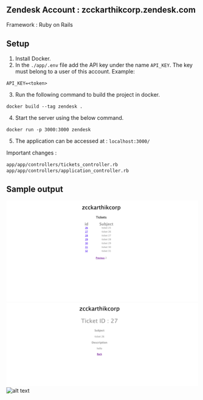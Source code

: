 ## Zendesk Account : zcckarthikcorp.zendesk.com

Framework : Ruby on Rails

## Setup

1. Install Docker.
2. In the `./app/.env` file add the API key under the name `API_KEY`. The key must belong to a user of this account.
Example:
```
API_KEY=<token>
```
3. Run the following command to build the project in docker.
```
docker build --tag zendesk .
```
4. Start the server using the below command.
```
docker run -p 3000:3000 zendesk
```
5. The application can be accessed at : `localhost:3000/`

Important changes : 
```
app/app/controllers/tickets_controller.rb
app/app/controllers/application_controller.rb
```

## Sample output
![alt text](https://github.com/karthikmuru/zendesk-app/blob/main/sample_output/ticket-list.png)
![alt text](https://github.com/karthikmuru/zendesk-app/blob/main/sample_output/ticket-show.png)
![alt text](http://url/to/img.png)

